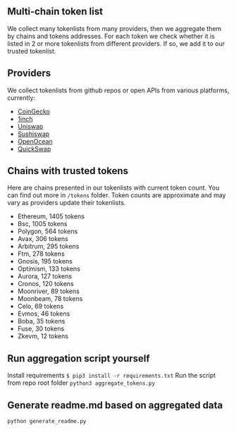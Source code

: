 
## Multi-chain token list 
We collect many tokenlists from many providers, then we aggregate them by chains and tokens addresses. 
For each token we check whether it is listed in 2 or more tokenlists from different providers. If so, 
we add it to our trusted tokenlist.

## Providers
We collect tokenlists from github repos or open APIs from various platforms, currently:
- [CoinGecko](https://www.coingecko.com/)
- [1inch](https://app.1inch.io/)
- [Uniswap](https://uniswap.org/)
- [Sushiswap](https://www.sushi.com/)
- [OpenOcean](https://openocean.finance/)
- [QuickSwap](https://quickswap.exchange/#/swap)

## Chains with trusted tokens
Here are chains presented in our tokenlists with current token count. You can find out more in `/tokens` folder.
Token counts are approximate and may vary as providers update their tokenlists.
- Ethereum, 1405 tokens
- Bsc, 1005 tokens
- Polygon, 564 tokens
- Avax, 306 tokens
- Arbitrum, 295 tokens
- Ftm, 278 tokens
- Gnosis, 195 tokens
- Optimism, 133 tokens
- Aurora, 127 tokens
- Cronos, 120 tokens
- Moonriver, 89 tokens
- Moonbeam, 78 tokens
- Celo, 69 tokens
- Evmos, 46 tokens
- Boba, 35 tokens
- Fuse, 30 tokens
- Zkevm, 12 tokens

## Run aggregation script yourself
Install requirements
```$ pip3 install -r requirements.txt```
Run the script from repo root folder
```python3 aggregate_tokens.py```
## Generate readme.md based on aggregated data
```bash
python generate_readme.py
```
